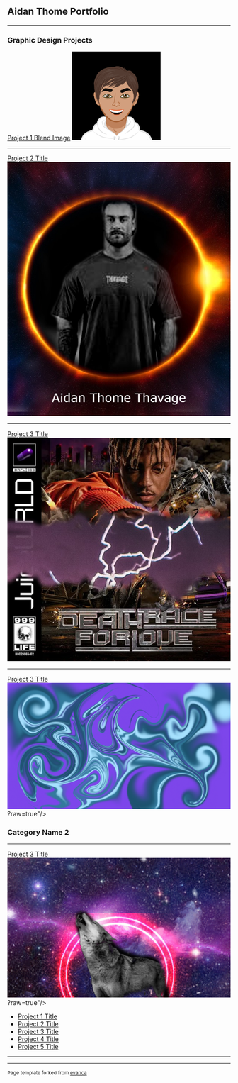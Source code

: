 ## Aidan Thome Portfolio

---

### Graphic Design Projects 

[Project 1 Blend Image](/sample_page)
<img src="images/me Avatar.png?raw=true"/>

---
[Project 2 Title](/pdf/sample_presentation.pdf)
<img src="images/CBUm period 4.jpg?raw=true"/>

---
[Project 3 Title](http://example.com/)
<img src="images/JuiceWLRD_DeathRaceForLove.jpg?raw=true"/>

---
[Project 3 Title](http://example.com/)
<img src="images/Untitled.png?raw=true"/>?raw=true"/>
### Category Name 2
---
[Project 3 Title](http://example.com/)
<img src="images/31367.jpg?raw=true"/>?raw=true"/>

- [Project 1 Title](http://example.com/)
- [Project 2 Title](http://example.com/)
- [Project 3 Title](http://example.com/)
- [Project 4 Title](http://example.com/)
- [Project 5 Title](http://example.com/)

---




---
<p style="font-size:11px">Page template forked from <a href="https://github.com/evanca/quick-portfolio">evanca</a></p>
<!-- Remove above link if you don't want to attibute -->
